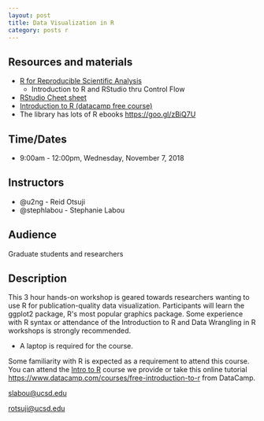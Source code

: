 ```yaml
---
layout: post
title: Data Visualization in R
category: posts r
---
```

## Resources and materials

* [R for Reproducible Scientific Analysis](http://swcarpentry.github.io/r-novice-gapminder/)
   * Introduction to R and RStudio thru Control Flow  
* [RStudio Cheet sheet](https://www.rstudio.com/wp-content/uploads/2016/03/rmarkdown-cheatsheet-2.0.pdf)
* [Introduction to R (datacamp free course)](https://campus.datacamp.com/courses/free-introduction-to-r)
* The library has lots of R ebooks <https://goo.gl/zBiQ7U>

## Time/Dates

* 9:00am - 12:00pm, Wednesday, November 7, 2018

## Instructors

* @u2ng - Reid Otsuji
* @stephlabou - Stephanie Labou  

## Audience

Graduate students and researchers

## Description

This 3 hour hands-on workshop is geared towards researchers wanting to use R for publication-quality data visualization. Participants will learn the ggplot2 package, R's most popular graphics package. Some experience with R syntax or attendance of the Introduction to R and Data Wrangling in R workshops is strongly recommended.

* A laptop is required for the course.  

Some familiarity with R is expected as a requirement to attend this course.  You can attend the [Intro to R](http://ucsd.libcal.com/event/2846343?hs=a) course we provide or take this online tutorial <https://www.datacamp.com/courses/free-introduction-to-r> from DataCamp. 

slabou@ucsd.edu

rotsuji@ucsd.edu 
